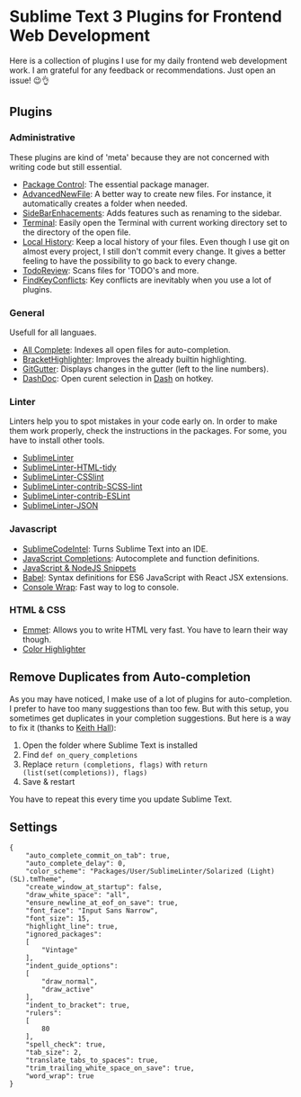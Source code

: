 # Sublime Text 3 Plugins for Frontend Web Development

Here is a collection of plugins I use for my daily frontend web development work. I am grateful for any feedback or recommendations. Just open an issue! 😉👌

## Plugins

### Administrative
These plugins are kind of 'meta' because they are not concerned with writing code but still essential.
* [Package Control](https://packagecontrol.io/packages/Package%20Control): The essential package manager.
* [AdvancedNewFile](https://packagecontrol.io/packages/AdvancedNewFile): A better way to create new files. For instance, it automatically creates a folder when needed.
* [SideBarEnhacements](https://packagecontrol.io/packages/SideBarEnhancements): Adds features such as renaming to the sidebar.
* [Terminal](https://packagecontrol.io/packages/Terminal): Easily open the Terminal with current working directory set to the directory of the open file.
* [Local History](https://packagecontrol.io/packages/Local%20History): Keep a local history of your files. Even though I use git on almost every project, I still don't commit every change. It gives a better feeling to have the possibility to go back to every change.
* [TodoReview](https://packagecontrol.io/packages/TodoReview): Scans files for 'TODO's and more.
* [FindKeyConflicts](https://packagecontrol.io/packages/FindKeyConflicts): Key conflicts are inevitably when you use a lot of plugins.


### General
Usefull for all languaes.
* [All Complete](https://packagecontrol.io/packages/All%20Autocomplete): Indexes all open files for auto-completion.
* [BracketHighlighter](https://packagecontrol.io/packages/BracketHighlighter): Improves the already builtin highlighting.
* [GitGutter](https://packagecontrol.io/packages/GitGutter): Displays  changes in the gutter (left to the line numbers).
* [DashDoc](https://packagecontrol.io/packages/DashDoc): Open curent selection in [Dash](https://kapeli.com/dash) on hotkey.

### Linter
Linters help you to spot mistakes in your code early on. In order to make them work properly, check the instructions in the packages. For some, you have to install other tools.

* [SublimeLinter](https://packagecontrol.io/packages/SublimeLinter)
* [SublimeLinter-HTML-tidy](https://packagecontrol.io/packages/SublimeLinter-html-tidy)
* [SublimeLinter-CSSlint](https://packagecontrol.io/packages/SublimeLinter-csslint)
* [SublimeLinter-contrib-SCSS-lint](https://packagecontrol.io/packages/SublimeLinter-contrib-scss-lint)
* [SublimeLinter-contrib-ESLint](https://packagecontrol.io/packages/SublimeLinter-contrib-eslint)
* [SublimeLinter-JSON](https://packagecontrol.io/packages/SublimeLinter-json)


### Javascript
* [SublimeCodeIntel](https://packagecontrol.io/packages/SublimeCodeIntel): Turns Sublime Text into an IDE.
* [JavaScript Completions](https://packagecontrol.io/packages/JavaScript%20Completions): Autocomplete and function definitions.
* [JavaScript & NodeJS Snippets](https://packagecontrol.io/packages/JavaScript%20%26%20NodeJS%20Snippets)
* [Babel](https://packagecontrol.io/packages/Babel): Syntax definitions for ES6 JavaScript with React JSX extensions.
* [Console Wrap](https://packagecontrol.io/packages/Console%20Wrap): Fast way to log to console.

### HTML & CSS
* [Emmet](https://packagecontrol.io/packages/Emmet): Allows you to write HTML very fast. You have to learn their way though.
* [Color Highlighter](https://packagecontrol.io/packages/Color%20Highlighter)


## Remove Duplicates from Auto-completion

As you may have noticed, I make use of a lot of plugins for auto-completion. I prefer to have too many suggestions than too few. But with this setup, you sometimes get duplicates in your completion suggestions. But here is a way to fix it (thanks to [Keith Hall](http://stackoverflow.com/questions/43320798/sublime-text-3-duplicates-autocompletion)):

1. Open the folder where Sublime Text is installed
2. Find `def on_query_completions`
3. Replace `return (completions, flags)` with `return (list(set(completions)), flags)`
4. Save & restart

You have to repeat this every time you update Sublime Text.

## Settings
```
{
    "auto_complete_commit_on_tab": true,
    "auto_complete_delay": 0,
    "color_scheme": "Packages/User/SublimeLinter/Solarized (Light) (SL).tmTheme",
    "create_window_at_startup": false,
    "draw_white_space": "all",
    "ensure_newline_at_eof_on_save": true,
    "font_face": "Input Sans Narrow",
    "font_size": 15,
    "highlight_line": true,
    "ignored_packages":
    [
        "Vintage"
    ],
    "indent_guide_options":
    [
        "draw_normal",
        "draw_active"
    ],
    "indent_to_bracket": true,
    "rulers":
    [
        80
    ],
    "spell_check": true,
    "tab_size": 2,
    "translate_tabs_to_spaces": true,
    "trim_trailing_white_space_on_save": true,
    "word_wrap": true
}
```



